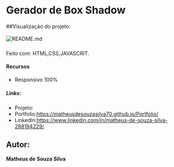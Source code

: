# Gerador de Box Shadow
##Visualização do projeto: 
<br/>
<br/>
![README.md]()

### 
Feito com: HTML,CSS,JAVASCRIT.

#### Recursos
- Responsivo 100%

##### Links:
- Projeto:
- Portfolio:https://matheusdesouzasilva70.github.io/Portfolio/
- LinkedIn:https://www.linkedin.com/in/matheus-de-souza-silva-288194229/

## Autor:
**Matheus de Souza Silva**
